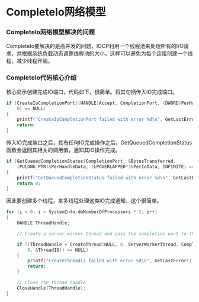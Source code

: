 #  CompleteIo网络模型

### CompleteIo网络模型解决的问题

CompleteIo要解决的是高并发的问题，IOCP利用一个线程池来处理所有的I/O请求，并根据系统负载动态调整线程池的大小。这样可以避免为每个连接创建一个线程，减少线程开销。

### CompleteIo代码核心介绍

核心显示创建完成IO端口，代码如下，很简单。将其句柄传入IO完成端口。

```c++
if (CreateIoCompletionPort((HANDLE)Accept, CompletionPort, (DWORD)PerHandleData,
    0) == NULL)
{
    printf("CreateIoCompletionPort failed with error %d\n", GetLastError());
    return;
}
```

传入IO完成端口之后，其有任何IO完成操作之后，GetQueuedCompletionStatus函数会返回其相关的调用值，通知其IO操作完成。

```c++
if (GetQueuedCompletionStatus(CompletionPort, &BytesTransferred,
    (PULONG_PTR)&PerHandleData, (LPOVERLAPPED*)&PerIoData, INFINITE) == 0)
{
    printf("GetQueuedCompletionStatus failed with error %d\n", GetLastError());
    return 0;
}
```

因此要创建多个线程，来多线程处理这类IO完成通知，这个很简单。

```c++
for (i = 0; i < SystemInfo.dwNumberOfProcessors * 2; i++)
{
    HANDLE ThreadHandle;

    // Create a server worker thread and pass the completion port to the thread.

    if ((ThreadHandle = CreateThread(NULL, 0, ServerWorkerThread, CompletionPort,
        0, &ThreadID)) == NULL)
    {
        printf("CreateThread() failed with error %d\n", GetLastError());
        return;
    }

    // Close the thread handle
    CloseHandle(ThreadHandle);
}
```